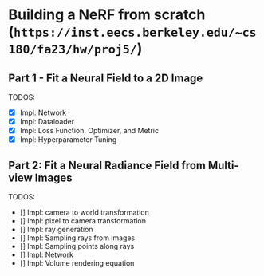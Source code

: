 # Building a NeRF from scratch (`https://inst.eecs.berkeley.edu/~cs180/fa23/hw/proj5/`)

## Part 1 - Fit a Neural Field to a 2D Image

TODOS:

- [x] Impl: Network
- [x] Impl: Dataloader
- [x] Impl: Loss Function, Optimizer, and Metric
- [x] Impl: Hyperparameter Tuning

## Part 2: Fit a Neural Radiance Field from Multi-view Images

TODOS:

- [] Impl: camera to world transformation
- [] Impl: pixel to camera transformation
- [] Impl: ray generation
- [] Impl: Sampling rays from images
- [] Impl: Sampling points along rays
- [] Impl: Network
- [] Impl: Volume rendering equation

